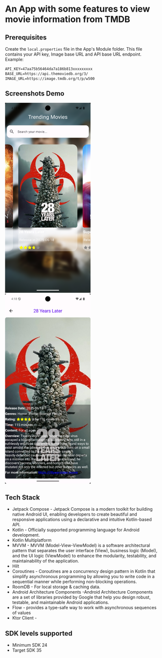 # An App with some features to view movie information from TMDB
## Prerequisites
Create the `local.properties` file in the App's Module folder. This file contains your API key, Image base URL and API base URL endpoint. Example:
```
API_KEY=47aa75b56464da7a186b813xxxxxxxxx
BASE_URL=https://api.themoviedb.org/3/
IMAGE_URL=https://image.tmdb.org/t/p/w500
```
## Screenshots Demo
<img src="https://github.com/NgThanhHai/TrendingMovies/blob/main/Screenshot_20250622_161830.png" width="280" /> <img src="https://github.com/NgThanhHai/TrendingMovies/blob/main/Screenshot_20250622_161842.png" width="280" />

## Tech Stack
- Jetpack Compose - Jetpack Compose is a modern toolkit for building native Android UI, enabling developers to create beautiful and responsive applications using a declarative and intuitive Kotlin-based API.
- Kotlin - Officially supported programming language for Android development.
- Kotlin Multiplatform
- MVVM - MVVM (Model-View-ViewModel) is a software architectural pattern that separates the user interface (View), business logic (Model), and the UI logic (ViewModel) to enhance the modularity, testability, and maintainability of the application.
- Hilt 
- Coroutines - Coroutines are a concurrency design pattern in Kotlin that simplify asynchronous programming by allowing you to write code in a sequential manner while performing non-blocking operations.
- RoomDB - For local storage & caching data.
- Android Architecture Components -Android Architecture Components are a set of libraries provided by Google that help you design robust, testable, and maintainable Android applications.
- Flow - provides a type-safe way to work with asynchronous sequences of values
- Ktor Client - 

SDK levels supported
--------------------
- Minimum SDK 24
- Target SDK 35